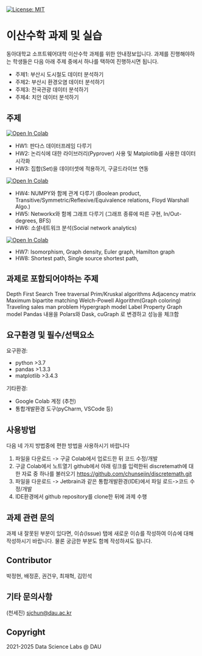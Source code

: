[![License: MIT](https://img.shields.io/badge/License-MIT-yellow.svg)](https://opensource.org/licenses/MIT)

# 이산수학 과제 및 실습
동아대학교 소프트웨어대학 이산수학 과제를 위한 안내정보입니다. 과제를 진행해야하는 학생들은 다음 아래 주제 중에서 하나를 택하여 진행하시면 됩니다. 
* 주제1: 부산시 도시철도 데이터 분석하기
* 주제2: 부산시 환경오염 데이터 분석하기
* 주제3: 전국관광 데이터 분석하기 
* 주제4: 치안 데이터 분석하기

## 주제
[![Open In Colab](https://colab.research.google.com/assets/colab-badge.svg)](https://colab.research.google.com/github/chunsejin/dismath/blob/master/%EC%A3%BC%EC%A0%9C3_(1-3)_%EB%B6%80%EC%82%B0%EC%8B%9C_%EA%B4%80%EA%B4%91_%EB%8D%B0%EC%9D%B4%ED%84%B0_%EB%B6%84%EC%84%9D%ED%95%98%EA%B8%B0.ipynb)
- HW1: 판다스 데이터프레임 다루기
- HW2: 논리식에 대한 라이브러리(Pyprover) 사용 및 Matplotlib를 사용한 데이터 시각화
- HW3: 집합(Set)을 데이터셋에 적용하기, 구글드라이브 연동

[![Open In Colab](https://colab.research.google.com/assets/colab-badge.svg)](https://colab.research.google.com/github/chunsejin/dismath/blob/master/주제5_(4%2C5%2C6)_그래프_다루기.ipynb)

- HW4: NUMPY와 함께 관계 다루기 (Boolean product, Transitive/Symmetric/Reflexive/Equivalence relations, Floyd Warshall Algo.)
- HW5: Networkx와 함께 그래프 다루기 (그래프 종류에 따른 구현, In/Out-degrees, BFS)
- HW6: 소셜네트워크 분석(Social network analytics)

[![Open In Colab](https://colab.research.google.com/assets/colab-badge.svg)](https://colab.research.google.com/github/chunsejin/dismath/blob/master/주제6_(7%2C8)_그래프_알고리즘.ipynb)

- HW7: Isomorphism, Graph density, Euler graph, Hamilton graph
- HW8: Shortest path, Single source shortest path,


## 과제로 포함되어야하는 주제
Depth First Search
Tree traversal
Prim/Kruskal algorithms
Adjacency matrix
Maximum bipartite matching
Welch-Powell Algorithm(Graph coloring)
Traveling sales man problem
Hypergraph model
Label Property Graph model
Pandas 내용을 Polars와 Dask, cuGraph 로 변경하고 성능을 체크함

## 요구환경 및 필수/선택요소
요구환경:
- python >3.7 
- pandas >1.3.3
- matplotlib >3.4.3

기타환경:
- Google Colab 계정 (추천)
- 통합개발환경 도구(pyCharm, VSCode 등)

## 사용방법
다음 네 가지 방법중에 편한 방법을 사용하시기 바랍니다
1. 파일을 다운로드 -> 구글 Colab에서 업로드한 뒤 코드 수정/개발
2. 구글 Colab에서 노트열기 github에서 아래 링크를 입력한뒤 discretemath에 대한 자료 중 하나를 불러오기
   https://github.com/chunsejin/discretemath.git
3. 파일을 다운로드 -> Jetbrain과 같은 통합개발환경(IDE)에서 파일 로드->코드 수정/개발
4. IDE환경에서 github repository를 clone한 뒤에 과제 수행

## 과제 관련 문의
과제 내 잘못된 부분이 있다면, 이슈(Issue) 탭에 새로운 이슈를 작성하여 이슈에 대해 작성하시기 바랍니다. 물론 궁금한 부분도 함께 작성하셔도 됩니다.

## Contributor
박정현, 배정훈, 권건우, 최재혁, 김민석

## 기타 문의사항
(천세진) sjchun@dau.ac.kr


## Copyright
2021-2025 Data Science Labs @ DAU